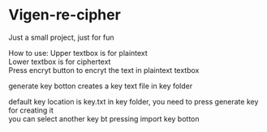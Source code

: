 # Vigen-re-cipher
Just a small project, just for fun

How to use:
Upper textbox is for plaintext  
Lower textbox is for ciphertext  
Press encryt button to encryt the text in plaintext textbox  

generate key botton creates a key text file in key folder

default key location is key.txt in key folder, you need to press generate key for creating it  
you can select another key bt pressing import key botton

